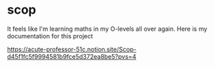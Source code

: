 # scop

It feels like I'm learning maths in my O-levels all over again. Here is my documentation for this project

https://acute-professor-51c.notion.site/Scop-d45f1fc5f9994581b9fce5d372ea8be5?pvs=4

